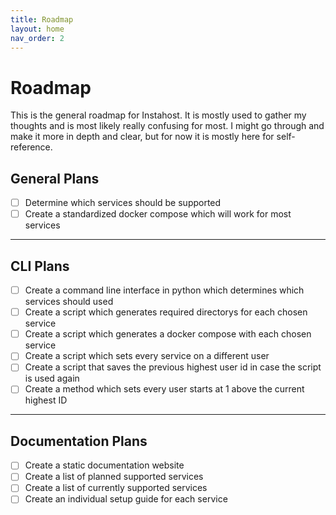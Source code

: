 ```yaml
---
title: Roadmap
layout: home
nav_order: 2
---
```


# Roadmap

This is the general roadmap for Instahost. It is mostly used to gather my thoughts and is most likely really confusing for most. I might go through and make it more in depth and clear, but for now it is mostly here for self-reference.

## General Plans

- [ ] Determine which services should be supported
- [ ] Create a standardized docker compose which will work for most services

---

## CLI Plans

- [ ] Create a command line interface in python which determines which services should used
- [ ] Create a script which generates required directorys for each chosen service
- [ ] Create a script which generates a docker compose with each chosen service
- [ ] Create a script which sets every service on a different user
- [ ] Create a script that saves the previous highest user id in case the script is used again
- [ ] Create a method which sets every user starts at 1 above the current highest ID

---

## Documentation Plans

- [ ] Create a static documentation website
- [ ] Create a list of planned supported services
- [ ] Create a list of currently supported services
- [ ] Create an individual setup guide for each service